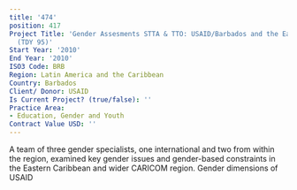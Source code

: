```yaml
---
title: '474'
position: 417
Project Title: 'Gender Assesments STTA & TTO: USAID/Barbados and the Eastern Caribbean
  (TDY 95)'
Start Year: '2010'
End Year: '2010'
ISO3 Code: BRB
Region: Latin America and the Caribbean
Country: Barbados
Client/ Donor: USAID
Is Current Project? (true/false): ''
Practice Area:
- Education, Gender and Youth
Contract Value USD: ''
---
```


A team of three gender specialists, one international and two from within the region, examined key gender issues and gender-based constraints in the Eastern Caribbean and wider CARICOM region. Gender dimensions of USAID